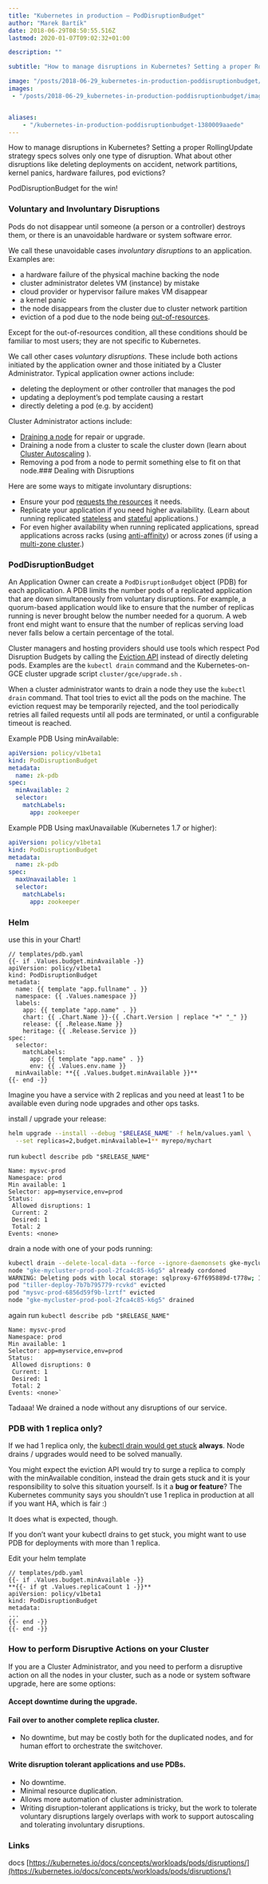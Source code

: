 ```yaml
---
title: "Kubernetes in production — PodDisruptionBudget"
author: "Marek Bartík"
date: 2018-06-29T08:50:55.516Z
lastmod: 2020-01-07T09:02:32+01:00

description: ""

subtitle: "How to manage disruptions in Kubernetes? Setting a proper RollingUpdate strategy specs solves only one type of disruption."

image: "/posts/2018-06-29_kubernetes-in-production-poddisruptionbudget/images/1.png" 
images:
 - "/posts/2018-06-29_kubernetes-in-production-poddisruptionbudget/images/1.png" 


aliases:
    - "/kubernetes-in-production-poddisruptionbudget-1380009aaede"
---
```


How to manage disruptions in Kubernetes? Setting a proper RollingUpdate strategy specs solves only one type of disruption. What about other disruptions like deleting deployments on accident, network partitions, kernel panics, hardware failures, pod evictions?

PodDisruptionBudget for the win!


### Voluntary and Involuntary Disruptions

Pods do not disappear until someone (a person or a controller) destroys them, or there is an unavoidable hardware or system software error.

We call these unavoidable cases _involuntary disruptions_ to an application. Examples are:

*   a hardware failure of the physical machine backing the node
*   cluster administrator deletes VM (instance) by mistake
*   cloud provider or hypervisor failure makes VM disappear
*   a kernel panic
*   the node disappears from the cluster due to cluster network partition
*   eviction of a pod due to the node being [out-of-resources](https://kubernetes.io/docs/tasks/administer-cluster/out-of-resource/).

Except for the out-of-resources condition, all these conditions should be familiar to most users; they are not specific to Kubernetes.

We call other cases _voluntary disruptions_. These include both actions initiated by the application owner and those initiated by a Cluster Administrator. Typical application owner actions include:

*   deleting the deployment or other controller that manages the pod
*   updating a deployment’s pod template causing a restart
*   directly deleting a pod (e.g. by accident)

Cluster Administrator actions include:

*   [Draining a node](https://kubernetes.io/docs/tasks/administer-cluster/safely-drain-node/) for repair or upgrade.
*   Draining a node from a cluster to scale the cluster down (learn about [Cluster Autoscaling](https://kubernetes.io/docs/tasks/administer-cluster/cluster-management/#cluster-autoscaler) ).
*   Removing a pod from a node to permit something else to fit on that node.### Dealing with Disruptions

Here are some ways to mitigate involuntary disruptions:

*   Ensure your pod [requests the resources](https://kubernetes.io/docs/tasks/configure-pod-container/assign-cpu-ram-container) it needs.
*   Replicate your application if you need higher availability. (Learn about running replicated [stateless](https://kubernetes.io/docs/tasks/run-application/run-stateless-application-deployment/) and [stateful](https://kubernetes.io/docs/tasks/run-application/run-replicated-stateful-application/) applications.)
*   For even higher availability when running replicated applications, spread applications across racks (using [anti-affinity](https://kubernetes.io/docs/user-guide/node-selection/#inter-pod-affinity-and-anti-affinity-beta-feature)) or across zones (if using a [multi-zone cluster](https://kubernetes.io/docs/setup/multiple-zones).)

### PodDisruptionBudget

An Application Owner can create a `PodDisruptionBudget` object (PDB) for each application. A PDB limits the number pods of a replicated application that are down simultaneously from voluntary disruptions. For example, a quorum-based application would like to ensure that the number of replicas running is never brought below the number needed for a quorum. A web front end might want to ensure that the number of replicas serving load never falls below a certain percentage of the total.

Cluster managers and hosting providers should use tools which respect Pod Disruption Budgets by calling the [Eviction API](https://kubernetes.io/docs/tasks/administer-cluster/safely-drain-node/#the-eviction-api) instead of directly deleting pods. Examples are the `kubectl drain` command and the Kubernetes-on-GCE cluster upgrade script `cluster/gce/upgrade.sh` .

When a cluster administrator wants to drain a node they use the `kubectl drain` command. That tool tries to evict all the pods on the machine. The eviction request may be temporarily rejected, and the tool periodically retries all failed requests until all pods are terminated, or until a configurable timeout is reached.

Example PDB Using minAvailable:
```yaml
apiVersion: policy/v1beta1  
kind: PodDisruptionBudget  
metadata:  
  name: zk-pdb  
spec:  
  minAvailable: 2  
  selector:  
    matchLabels:  
      app: zookeeper
```

Example PDB Using maxUnavailable (Kubernetes 1.7 or higher):
```yaml
apiVersion: policy/v1beta1  
kind: PodDisruptionBudget  
metadata:  
  name: zk-pdb  
spec:  
  maxUnavailable: 1  
  selector:  
    matchLabels:  
      app: zookeeper
```

### Helm

use this in your Chart!

```golang
// templates/pdb.yaml
{{- if .Values.budget.minAvailable -}}
apiVersion: policy/v1beta1  
kind: PodDisruptionBudget  
metadata:  
  name: {{ template "app.fullname" . }}  
  namespace: {{ .Values.namespace }}  
  labels:  
    app: {{ template "app.name" . }}  
    chart: {{ .Chart.Name }}-{{ .Chart.Version | replace "+" "_" }}  
    release: {{ .Release.Name }}  
    heritage: {{ .Release.Service }}  
spec:  
  selector:  
    matchLabels:  
      app: {{ template "app.name" . }}  
      env: {{ .Values.env.name }}  
  minAvailable: **{{ .Values.budget.minAvailable }}**  
{{- end -}}
```

Imagine you have a service with 2 replicas and you need at least 1 to be available even during node upgrades and other ops tasks.

install / upgrade your release:
```bash
helm upgrade --install --debug "$RELEASE_NAME" -f helm/values.yaml \
  --set replicas=2,budget.minAvailable=1** myrepo/mychart
```

run `kubectl describe pdb "$RELEASE_NAME"`
```
Name: mysvc-prod  
Namespace: prod  
Min available: 1  
Selector: app=myservice,env=prod  
Status:  
 Allowed disruptions: 1  
 Current: 2  
 Desired: 1  
 Total: 2  
Events: <none>
```

drain a node with one of your pods running:
```bash
kubectl drain --delete-local-data --force --ignore-daemonsets gke-mycluster-prod-pool-2fca4c85-k6g5
node "gke-mycluster-prod-pool-2fca4c85-k6g5" already cordoned  
WARNING: Deleting pods with local storage: sqlproxy-67f695889d-t778w; Ignoring DaemonSet-managed pods: fluentd-gcp-v3.0.0-llp5s; Deleting pods not managed by ReplicationController, ReplicaSet, Job, DaemonSet or StatefulSet: kube-proxy-gke-testing-dev-pool-2fca4c85-k6g5  
pod "tiller-deploy-7b7b795779-rcvkd" evicted  
pod "mysvc-prod-6856d59f9b-lzrtf" evicted
node "gke-mycluster-prod-pool-2fca4c85-k6g5" drained
```

again run `kubectl describe pdb "$RELEASE_NAME"`
```
Name: mysvc-prod  
Namespace: prod  
Min available: 1  
Selector: app=myservice,env=prod  
Status:  
 Allowed disruptions: 0  
 Current: 1  
 Desired: 1  
 Total: 2  
Events: <none>`
```
Tadaaa! We drained a node without any disruptions of our service.

### PDB with 1 replica only?

If we had 1 replica only, the [kubectl drain would get stuck](https://github.com/kubernetes/kubernetes/issues/48307) **always**. Node drains / upgrades would need to be solved manually.

You might expect the eviction API would try to surge a replica to comply with the minAvailable condition, instead the drain gets stuck and it is your responsibility to solve this situation yourself. Is it a **bug or feature**? The Kubernetes community says you shouldn’t use 1 replica in production at all if you want HA, which is fair :)

It does what is expected, though.

If you don’t want your kubectl drains to get stuck, you might want to use PDB for deployments with more than 1 replica.

Edit your helm template
```golang
// templates/pdb.yaml
{{- if .Values.budget.minAvailable -}}  
**{{- if gt .Values.replicaCount 1 -}}**  
apiVersion: policy/v1beta1  
kind: PodDisruptionBudget  
metadata:  
...  
{{- end -}}  
{{- end -}}
```

### How to perform Disruptive Actions on your Cluster

If you are a Cluster Administrator, and you need to perform a disruptive action on all the nodes in your cluster, such as a node or system software upgrade, here are some options:

#### Accept downtime during the upgrade.

#### Fail over to another complete replica cluster.

*   No downtime, but may be costly both for the duplicated nodes, and for human effort to orchestrate the switchover.

#### Write disruption tolerant applications and use PDBs.

*   No downtime.
*   Minimal resource duplication.
*   Allows more automation of cluster administration.
*   Writing disruption-tolerant applications is tricky, but the work to tolerate voluntary disruptions largely overlaps with work to support autoscaling and tolerating involuntary disruptions.

### Links
docs [https://kubernetes.io/docs/concepts/workloads/pods/disruptions/](https://kubernetes.io/docs/concepts/workloads/pods/disruptions/)
